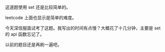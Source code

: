 这道题使用 set 还是比较简单的。

leetcode 上面也显示是简单的难度。

今天深信服面试考了这题。我写出的时间有点慢？大概花了十几分钟，主要是 set 的 api 函数忘记了。

以前的题目还是再刷一遍吧。